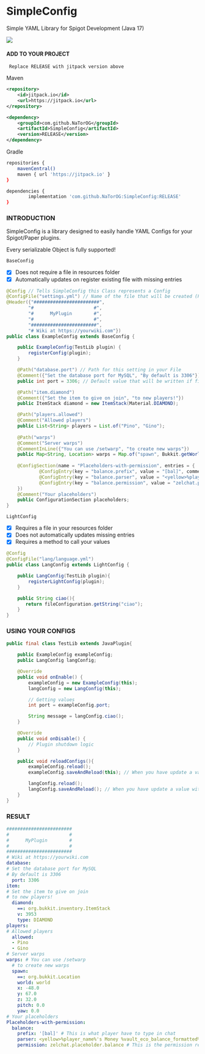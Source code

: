 # SimpleConfig
 Simple YAML Library for Spigot Development (Java 17)

 [![](https://jitpack.io/v/NaTorOG/SimpleConfig.svg)](https://jitpack.io/#NaTorOG/SimpleConfig)
  
#### ADD TO YOUR PROJECT
` Replace RELEASE with jitpack version above`

Maven
```xml
<repository>
    <id>jitpack.io</id>
    <url>https://jitpack.io</url>
</repository>
```
```xml
<dependency>
    <groupId>com.github.NaTorOG</groupId>
    <artifactId>SimpleConfig</artifactId>
    <version>RELEASE</version>
</dependency>
```
Gradle
```sh
repositories {
    mavenCentral()
    maven { url 'https://jitpack.io' }
}
```
```sh
dependencies {
        implementation 'com.github.NaTorOG:SimpleConfig:RELEASE'
}
```

### INTRODUCTION
SimpleConfig is a library designed to easily handle YAML Configs for your Spigot/Paper plugins. 

Every serializable Object is fully supported!


`BaseConfig`
- [x] Does not require a file in resources folder
- [x] Automatically updates on register existing file with missing entries

```java
@Config // Tells SimpleConfig this Class represents a Config
@ConfigFile("settings.yml") // Name of the file that will be created (Paths are supported)
@Header({"########################",
        "#                      #",
        "#      MyPlugin        #",
        "#                      #",
        "########################",
        "# Wiki at https://yourwiki.com"})
public class ExampleConfig extends BaseConfig {

    public ExampleConfig(TestLib plugin) {
        registerConfig(plugin);
    }

    @Path("database.port") // Path for this setting in your File
    @Comment({"Set the database port for MySQL", "By default is 3306"}) // Some comments
    public int port = 3306; // Default value that will be written if file doesn't exists

    @Path("item.diamond")
    @Comment({"Set the item to give on join", "to new players!"})
    public ItemStack diamond = new ItemStack(Material.DIAMOND);

    @Path("players.allowed")
    @Comment("Allowed players")
    public List<String> players = List.of("Pino", "Gino");
    
    @Path("warps")
    @Comment("Server warps")
    @CommentInLine({"You can use /setwarp", "to create new warps"})
    public Map<String, Location> warps = Map.of("spawn", Bukkit.getWorlds().get(0).getSpawnLocation());
    
    @ConfigSection(name = "Placeholders-with-permission", entries = {
            @ConfigEntry(key = "balance.prefix", value = "[bal]", comment = "This is what player have to type in chat"),
            @ConfigEntry(key = "balance.parser", value = "<yellow>%player_name%'s Money %vault_eco_balance_formatted%</yellow>"),
            @ConfigEntry(key = "balance.permission", value = "zelchat.placeholder.balance", comment = "This is the permission required to use the placeholder")
    })
    @Comment("Your placeholders")
    public ConfigurationSection placeholders;
}
```

`LightConfig`
- [x] Requires a file in your resources folder
- [x] Does not automatically updates missing entries
- [x] Requires a method to call your values
```java
@Config
@ConfigFile("lang/language.yml")
public class LangConfig extends LightConfig {

    public LangConfig(TestLib plugin){
        registerLightConfig(plugin);
    }

    public String ciao(){
       return fileConfiguration.getString("ciao");
    }
}
```

### USING YOUR CONFIGS
```java
public final class TestLib extends JavaPlugin{

    public ExampleConfig exampleConfig;
    public LangConfig langConfig;

    @Override
    public void onEnable() {
        exampleConfig = new ExampleConfig(this);
        langConfig = new LangConfig(this);

        // Getting values
        int port = exampleConfig.port;

        String message = langConfig.ciao();
    }

    @Override
    public void onDisable() {
        // Plugin shutdown logic
    }

    public void reloadConfigs(){
        exampleConfig.reload();
        exampleConfig.saveAndReload(this); // When you have update a value with fileConfiguration.set

        langConfig.reload();
        langConfig.saveAndReload(); // When you have update a value with fileConfiguration.set(path, Obj)
    }
}
```

### RESULT
```YAML
########################
#                      #
#      MyPlugin        #
#                      #
########################
# Wiki at https://yourwiki.com
database:
# Set the database port for MySQL
# By default is 3306
  port: 3306
item:
# Set the item to give on join
# to new players!
  diamond:
    ==: org.bukkit.inventory.ItemStack
    v: 3953
    type: DIAMOND
players:
# Allowed players
  allowed:
  - Pino
  - Gino
# Server warps
warps: # You can use /setwarp
  # to create new warps
  spawn:
    ==: org.bukkit.Location
    world: world
    x: -48.0
    y: 67.0
    z: 32.0
    pitch: 0.0
    yaw: 0.0
# Your placeholders
Placeholders-with-permission:
  balance:
    prefix: '[bal]' # This is what player have to type in chat
    parser: <yellow>%player_name%'s Money %vault_eco_balance_formatted%</yellow>
    permission: zelchat.placeholder.balance # This is the permission required to use the placeholder
```